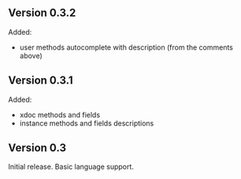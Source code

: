 ## Version 0.3.2

Added:
* user methods autocomplete with description (from the comments above)

## Version 0.3.1

Added:
* xdoc methods and fields
* instance methods and fields descriptions

## Version 0.3

Initial release. Basic language support.
